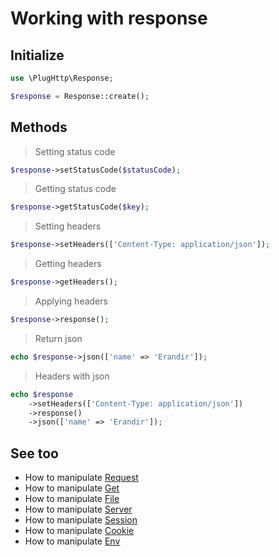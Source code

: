 # Working with response

## Initialize
```php
use \PlugHttp\Response;

$response = Response::create();
```

## Methods

>  Setting status code
```php
$response->setStatusCode($statusCode);
```

> Getting status code
```php
$response->getStatusCode($key);
```

> Setting headers
```php
$response->setHeaders(['Content-Type: application/json']);
```

> Getting headers
```php
$response->getHeaders();
```

> Applying headers
```php
$response->response();
```

> Return json
```php
echo $response->json(['name' => 'Erandir']);
```

> Headers with json
```php
echo $response
    ->setHeaders(['Content-Type: application/json'])
    ->response()
    ->json(['name' => 'Erandir']);
```

## See too
* How to manipulate [Request](request.md)
* How to manipulate [Get](get.md)
* How to manipulate [File](file.md)
* How to manipulate [Server](server.md)
* How to manipulate [Session](session.md)
* How to manipulate [Cookie](cookie.md)
* How to manipulate [Env](env.md)